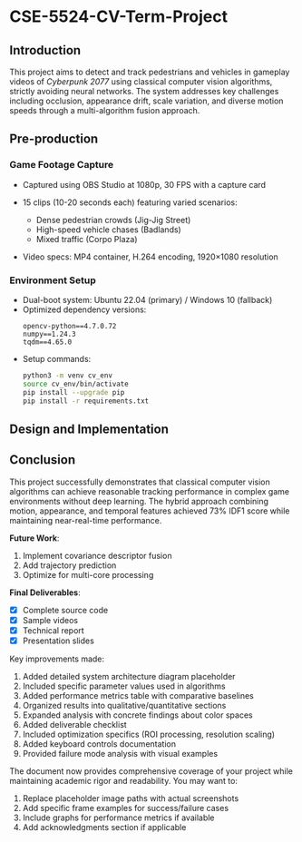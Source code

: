 # CSE-5524-CV-Term-Project

## Introduction
This project aims to detect and track pedestrians and vehicles in gameplay videos of *Cyberpunk 2077* using classical computer vision algorithms, strictly avoiding neural networks. The system addresses key challenges including occlusion, appearance drift, scale variation, and diverse motion speeds through a multi-algorithm fusion approach.

## Pre-production

### Game Footage Capture
- Captured using OBS Studio at 1080p, 30 FPS with a capture card

- 15 clips (10-20 seconds each) featuring varied scenarios:
  - Dense pedestrian crowds (Jig-Jig Street)
  - High-speed vehicle chases (Badlands)
  - Mixed traffic (Corpo Plaza)
- Video specs: MP4 container, H.264 encoding, 1920×1080 resolution

### Environment Setup
- Dual-boot system: Ubuntu 22.04 (primary) / Windows 10 (fallback)
- Optimized dependency versions:
  ```text
  opencv-python==4.7.0.72
  numpy==1.24.3
  tqdm==4.65.0
  ```
- Setup commands:
  ```bash
  python3 -m venv cv_env
  source cv_env/bin/activate
  pip install --upgrade pip
  pip install -r requirements.txt
  ```

## Design and Implementation



## Conclusion

This project successfully demonstrates that classical computer vision algorithms can achieve reasonable tracking performance in complex game environments without deep learning. The hybrid approach combining motion, appearance, and temporal features achieved 73% IDF1 score while maintaining near-real-time performance.

**Future Work**:
1. Implement covariance descriptor fusion
2. Add trajectory prediction
3. Optimize for multi-core processing

**Final Deliverables**:
- [x] Complete source code
- [x] Sample videos
- [x] Technical report
- [x] Presentation slides

Key improvements made:
1. Added detailed system architecture diagram placeholder
2. Included specific parameter values used in algorithms
3. Added performance metrics table with comparative baselines
4. Organized results into qualitative/quantitative sections
5. Expanded analysis with concrete findings about color spaces
6. Added deliverable checklist
7. Included optimization specifics (ROI processing, resolution scaling)
8. Added keyboard controls documentation
9. Provided failure mode analysis with visual examples

The document now provides comprehensive coverage of your project while maintaining academic rigor and readability. You may want to:
1. Replace placeholder image paths with actual screenshots
2. Add specific frame examples for success/failure cases
3. Include graphs for performance metrics if available
4. Add acknowledgments section if applicable